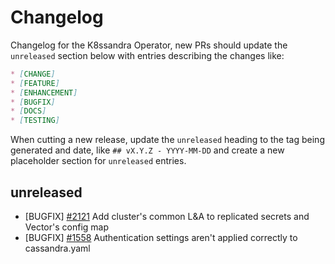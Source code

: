 # Changelog

Changelog for the K8ssandra Operator, new PRs should update the `unreleased` section below with entries describing the changes like:

```markdown
* [CHANGE]
* [FEATURE]
* [ENHANCEMENT]
* [BUGFIX]
* [DOCS]
* [TESTING]
```

When cutting a new release, update the `unreleased` heading to the tag being generated and date, like `## vX.Y.Z - YYYY-MM-DD` and create a new placeholder section for  `unreleased` entries.

## unreleased

* [BUGFIX] [#2121](https://github.com/riptano/mission-control/issues/2121) Add cluster's common L&A to replicated secrets and Vector's config map
* [BUGFIX] [#1558](https://github.com/k8ssandra/k8ssandra-operator/issues/1558) Authentication settings aren't applied correctly to cassandra.yaml
